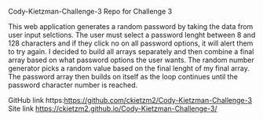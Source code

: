 Cody-Kietzman-Challenge-3
Repo for Challenge 3


This web application generates a random password by taking the data from user input selctions.  The user must select a password lenght between 8 and 128 characters and if they click no on all password options, it will alert them to try again.  I decided to build all arrays separately and then combine a final array based on what password options the user wants.  The random number generator picks a random value based on the final lenght of my final array.  The password array then builds on itself as the loop continues until the password character number is reached.  

GitHub link https:https://github.com/ckietzm2/Cody-Kietzman-Challenge-3
Site link https://ckietzm2.github.io/Cody-Kietzman-Challenge-3/


